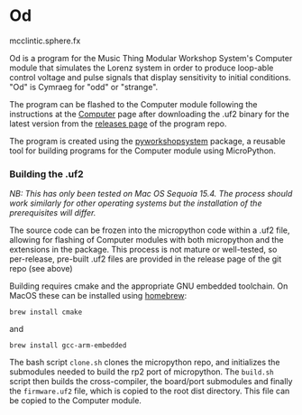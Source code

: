 # Od
mcclintic.sphere.fx

Od is a program for the Music Thing Modular Workshop System's Computer
module that simulates the Lorenz system in order to produce loop-able 
control voltage and pulse signals that display sensitivity to initial 
conditions. "Od" is Cymraeg for "odd" or "strange".

The program can be flashed to the Computer module following the instructions at
the [Computer](https://www.musicthing.co.uk/Computer_Program_Cards/) page
after downloading the .uf2 binary for the latest version from the [releases
page](https://github.com/MJLMills/mtmws_od/releases) of the program repo.

The program is created using the 
[pyworkshopsystem](https://github.com/MJLMills/pyworkshopsystem) package, a
reusable tool for building programs for the Computer module using 
MicroPython.

### Building the .uf2

*NB: This has only been tested on Mac OS Sequoia 15.4. The process should work 
similarly for other operating systems but the installation of the prerequisites
will differ.*

The source code can be frozen into the micropython code within a .uf2 file, 
allowing for flashing of Computer modules with both micropython and
the extensions in the package. This process is not mature or well-tested,
so per-release, pre-built .uf2 files are provided in the release page of the 
git repo (see above)

Building requires cmake and the appropriate GNU embedded toolchain. On MacOS
these can be installed using [homebrew](https://brew.sh/):

`brew install cmake`

and

`brew install gcc-arm-embedded`

The bash script `clone.sh` clones the micropython repo, and initializes the
submodules needed to build the rp2 port of micropython. The `build.sh` script
then builds the cross-compiler, the board/port submodules and finally the
`firmware.uf2` file, which is copied to the root dist directory. This file can
be copied to the Computer module.
